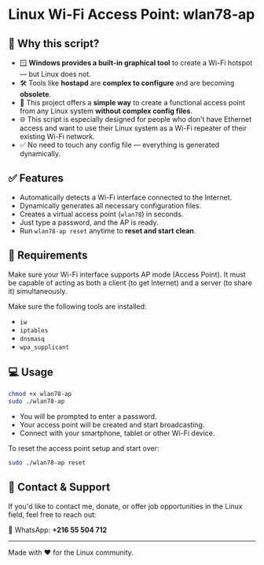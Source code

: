 # Linux Wi-Fi Access Point: wlan78-ap

## 📌 Why this script?

- 🪟 **Windows provides a built-in graphical tool** to create a Wi-Fi hotspot — but Linux does not.
- 🛠️ Tools like **hostapd** are **complex to configure** and are becoming **obsolete**.
- 🚀 This project offers a **simple way** to create a functional access point from any Linux system **without complex config files**.
- 🌐 This script is especially designed for people who don't have Ethernet access and want to use their Linux system as a Wi-Fi repeater of their existing Wi-Fi network.
- ✅ No need to touch any config file — everything is generated dynamically.

## ✅ Features

- Automatically detects a Wi-Fi interface connected to the Internet.
- Dynamically generates all necessary configuration files.
- Creates a virtual access point (`wlan78`) in seconds.
- Just type a password, and the AP is ready.
- Run `wlan78-ap reset` anytime to **reset and start clean**.

## 🧱 Requirements

Make sure your Wi-Fi interface supports AP mode (Access Point). It must be capable of acting as both a client (to get Internet) and a server (to share it) simultaneously.

Make sure the following tools are installed:

- `iw`
- `iptables`
- `dnsmasq`
- `wpa_supplicant`

## 💻 Usage

```bash
chmod +x wlan78-ap
sudo ./wlan78-ap
```

- You will be prompted to enter a password.
- Your access point will be created and start broadcasting.
- Connect with your smartphone, tablet or other Wi-Fi device.

To reset the access point setup and start over:

```bash
sudo ./wlan78-ap reset
```

## 🙋 Contact & Support

If you'd like to contact me, donate, or offer job opportunities in the Linux field, feel free to reach out:

📱 WhatsApp: **+216 55 504 712**

---
Made with ❤️ for the Linux community.
